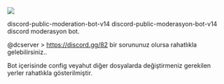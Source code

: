 <img src="https://camo.githubusercontent.com/3efe4d3e870229c5b2127b2ca2305b52474a316939c1dad47f6af768334cd4ba/68747470733a2f2f726561646d652d747970696e672d7376672e6865726f6b756170702e636f6d3f666f6e743d54696d652b4e65772b526f6d616e26636f6c6f723d6379616e2673697a653d32352663656e7465723d74727565267643656e7465723d747275652677696474683d363030266865696768743d313030266c696e65733d53656c662d7461756768742b5765622b446576656c6f7065722c3b4163746976652b4c6561726e65722f526573656172636865722c3b4c6f76652b746f2b6c6561726e2b6e65772b7374756666732e2e3c33" data-canonical-src="https://readme-typing-svg.herokuapp.com/?font=Time+New+Roman&amp;color=cyan&amp;size=25&amp;center=true&amp;vCenter=true&amp;width=600&amp;height=100&amp;lines=Self-taught+Web+Developer,;Active+Learner/Researcher,;Love+to+learn+new+stuffs..<3" style="max-width: 100%;">

discord-public-moderation-bot-v14
discord-public-moderasyon-bot-v14
discord moderasyon bot.

@dcserver > https://discord.gg/82 bir sorununuz olursa rahatlıkla gelebilirsiniz..

Bot içerisinde config veyahut diğer dosyalarda değiştirmeniz gerekilen yerler rahatlıkla gösterilmiştir.
